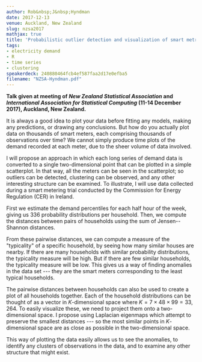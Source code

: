 ```yaml
---
author: Rob&nbsp;J&nbsp;Hyndman
date: 2017-12-13
venue: Auckland, New Zealand
slug: nzsa2017
mathjax: true
title: 'Probabilistic outlier detection and visualization of smart metre data'
tags:
- electricity demand
- R
- time series
- clustering
speakerdeck: 240880464fcb4ef587faa2d17e0efba5
filename: "NZSA-Hyndman.pdf"
---
```


**Talk given at meeting of *New Zealand Statistical Association* and *International Association for Statistical Computing* (11-14 December 2017), Auckland, New Zealand.**

It is always a good idea to plot your data before fitting any models, making any predictions, or drawing any conclusions. But how do you actually plot data on thousands of smart meters, each comprising thousands of observations over time? We cannot simply produce time plots of the demand recorded at each meter, due to the sheer volume of data involved.

I will propose an approach in which each long series of demand data is converted to a single two-dimensional point that can be plotted in a simple scatterplot. In that way, all the meters can be seen in the scatterplot; so outliers can be detected, clustering can be observed, and any other interesting structure can be examined. To illustrate, I will use data collected during a smart metering trial conducted by the Commission for Energy Regulation (CER) in Ireland.

First we estimate the demand percentiles for each half hour of the week, giving us 336 probability distributions per household. Then, we compute the distances between pairs of households using the sum of Jensen--Shannon distances.

From these pairwise distances, we can compute a measure of the
"typicality" of a specific household, by seeing how many similar
houses are nearby. If there are many households with similar probability distributions, the typicality measure will be high. But if there are few similar households, the typicality measure will be low. This gives us a way of finding anomalies in the data set --- they are the smart meters corresponding to the least typical households.

The pairwise distances between households can also be used to create a plot of all households together. Each of the household distributions can be thought of as a vector in $K$-dimensional space where $K=7\times48\times99 = 33,264$. To easily visualize these, we need to project them onto a two-dimensional space. I propose using Laplacian eigenmaps which attempt to preserve the smallest distances --- so the most similar points in $K$-dimensional space are as close as possible in the two-dimensional space.

This way of plotting the data easily allows us to see the anomalies, to identify any clusters of observations in the data, and to examine any other structure that might exist.
